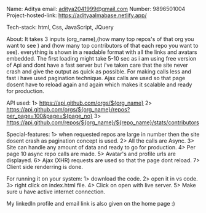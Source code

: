 Name: Aditya
email: aditya2041999@gmail.com
Number: 9896501004
Project-hosted-link: https://adityaalmabase.netlify.app/

Tech-stack: html, Css, JavaScript, JQuery

About: It takes 3 inputs (org_name),(how many top repos's of that org you want to see ) and (how many top contributors of that each repo you want to see).
everything is shown in a readable format with all the links and avatars embedded. The first loading might take 5-10 sec as i am using free version of Api and dont have a fast server but i've taken care that the site never crash and give the output as quick as possible. For making calls less and fast i have used pagination technique. Ajax calls are used so that page dosent have to reload again and again which makes it scalable and ready for production.

API used: 1> https://api.github.com/orgs/${org_name}
          2> https://api.github.com/orgs/${org_name}/repos?per_page=100&page=${page_no}
          3> https://api.github.com/repos/${org_name}/${repo_name}/stats/contributors

Special-features: 1> when requested repos are large in number then the site dosent crash as pagination concept is used.
                  2> All the calls are Async.
                  3> Site can handle any amount of data and ready to go for production.
                  4> Per page 10 async repo calls are made.
                  5> Avatar's and profile urls are displayed.
                  6> Ajax (XHR) requests are used so that the page dont reload.
                  7> Client side renderring is done.

For running it on your system: 1> download the code.
                               2> open it in vs code.
                               3> right click on index.html file.
                               4> Click on open with live server.
                               5> Make sure u have active internet connection.

    
My linkedIn profile and email link is also given on the home page :) 